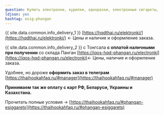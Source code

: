 ```yaml
---
question: Купить электронки, курилки, одноразки, электронные сигареты, вейпы на Панган
ldjson: yes
hashtag: esig-phangan
---
```


{{ site.data.common.info_delivery_1 }} [https://hqdthai.ru/elektronki/](https://hqdthai.ru/elektronki/) <- Цены и наличие и оформление заказа.

{{ site.data.common.info_delivery_2 }} с Тонгсала **с оплатой наличными при получении** со склада Панган [https://iqos-hqd-phangan.ru/electronki](https://iqos-hqd-phangan.ru/electronki)<- Цены, наличие и оформление заказа.

Удобнее, но дороже **оформить заказ в телеграм** [https://thaihookahfaq.ru/#manager](https://thaihookahfaq.ru/#manager)

**Принимаем так же оплату с карт РФ, Беларуси, Украины и Казахстана.**

Прочитать полные условия -> [https://thaihookahfaq.ru/#phangan-esiggarets](https://thaihookahfaq.ru/#phangan-esiggarets)
